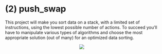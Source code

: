 # (2) push_swap
This project will make you sort data on a stack, with a limited set of instructions, using the lowest possible number of actions. To succeed you’ll have to manipulate various types of algorithms and choose the most appropriate solution (out of many) for an optimized data sorting.

<p align="center">
      	<img src="https://img.shields.io/badge/score-90%2F100-brightgreen?style=for-the-badge" />
